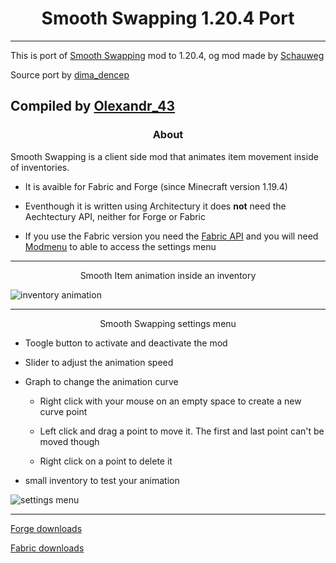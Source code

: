<h1 align="center">Smooth Swapping 1.20.4 Port</h1>

---
This is port of [Smooth Swapping](https://modrinth.com/mod/smooth-swapping) mod to 1.20.4, og mod made by [Schauweg](https://modrinth.com/user/Schauweg)

Source port by [dima_dencep](https://github.com/dima-dencep)

Compiled by [Olexandr_43](https://modrinth.com/user/Olexandr_43)
---

<h3 align="center">About</h3>

Smooth Swapping is a client side mod that animates item movement inside of inventories.

- It is avaible for Fabric and Forge (since Minecraft version 1.19.4)

- Eventhough it is written using Architectury it does **not** need the Aechtectury API, neither for Forge or Fabric

- If you use the Fabric version you need the [Fabric API](https://www.curseforge.com/minecraft/mc-mods/fabric-api) and you will need [Modmenu](https://modrinth.com/mod/modmenu) to able to access the settings menu

---

<p align="center" style="text-align: center;">Smooth Item animation inside an inventory</p>

![inventory animation](https://media.forgecdn.net/attachments/655/59/inventory.gif)

---

<p align="center" style="text-align: center;">Smooth Swapping settings menu</p>

- Toogle button to activate and deactivate the mod

- Slider to adjust the animation speed

- Graph to change the animation curve
  
  - Right click with your mouse on an empty space to create a new curve point
  
  - Left click and drag a point to move it. The first and last point can't be moved though
  
  - Right click on a point to delete it

- small inventory to test your animation

![settings menu](https://media.forgecdn.net/attachments/655/61/settings.gif)

---

[Forge downloads](https://legacy.curseforge.com/minecraft/mc-mods/smooth-swapping/files/all?filter-status=1&filter-game-version=2020709689%3A7498)

[Fabric downloads](https://legacy.curseforge.com/minecraft/mc-mods/smooth-swapping/files/all?filter-status=1&filter-game-version=2020709689%3A7499)


